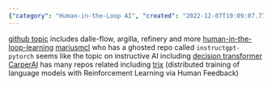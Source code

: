 ```yaml
---
{"category": "Human-in-the-Loop AI", "created": "2022-12-07T10:09:07.779Z", "date": "2022-12-07 10:09:07", "description": "This article dives into human-in-the-loop AI training and models, specifically examining GitHub topics such as Dalle-flow, Argilla, Refinery, Human-in-the-loop-learning, Mariusmcl's InstructGPT-PyTorch, and CarperAI's TRLx. The discussion focuses on how these tools and methodologies are transforming the AI landscape by involving human feedback in training processes.", "modified": "2022-12-07T10:16:09.616Z", "tags": ["human-in-the-loop AI", "GitHub topics", "dalle-flow", "argilla", "refinery", "Human-In-The-Loop-Learning", "Mariusmcl's instructGPT-PyTorch", "CarperAI's TRLx"], "title": "human-in-the-loop AI training and models"}
---
```

[github topic](https://github.com/topics/human-in-the-loop) includes dalle-flow, argilla, refinery and more
[human-in-the-loop-learning](https://github.com/topics/human-in-the-loop-learning)
[mariusmcl](https://github.com/mariusmcl?tab=stars) who has a ghosted repo called `instructgpt-pytorch` seems like the topic on instructive AI including [decision transformer](https://github.com/kzl/decision-transformer)
[CarperAI](https://github.com/CarperAI) has many repos related including [trix](https://github.com/CarperAI/trlx) (distributed training of language models with Reinforcement Learning via Human Feedback)